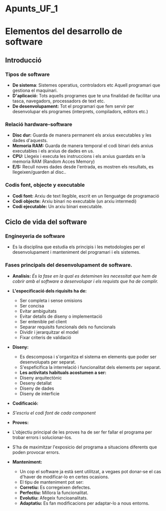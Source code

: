 # Apunts_UF_1
# Elementos del desarrollo de software
## Introducció
### Tipos de software
- **De sistema**: Sistemes operatius, controladors etc Aquell programari que gestiona el maquinari. 
- **D'aplicació:** Tots aquells programes que te una finalidad de facilitar una tasca, navegadors, processadors de text etc.
- **De desenvolupament:** Tot el programari que fem servir per desenvolupar els programes (interprets, compiladors, editors etc.)
### Relació hardware-software
- **Disc dur:** Guarda de manera permanent els arxius executables y les dades d'aquests. 
- **Memoria RAM:** Guarda de manera temporal el codi binari dels arxius executables i els arxius de dades en us. 
- **CPU:** Llegeix i executa les instruccions i els arxius guardats en la memoria RAM (Random Acces Memory)
- **E/S:** Recull noves dades desde l'entrada, es mostren els resultats, es llegeixen/guarden al disc..
### Codis font, objecte y executable
- **Codi font:** Arxiu de text llegible, escrit en un llenguatge de programació 
- **Codi objecte:** Arxiu binari no executable (un arxiu intermedi)
- **Codi ejecutable:** Un arxiu binari executable.

## Ciclo de vida del software
### Engineyeria de software
- Es la disciplina que estudia els principis i les metodologies per el desenvolupament i manteniment del programari i els sistemes.
### Fases principals del desenvolupament de software.
- **Analisis:**
 *És la fase en la qual es deteminen les necessitat que hem de cobrir amb el software a desenvolupar i els requists que ha de complir.*
- **L'especificació dels riquisits ha de:** 
  - Ser completa i sense omisions
  - Ser concisa
  - Evitar ambiguitats
  - Evitar  detalls de diseny o implementació
  - Ser entenible pel client
  - Separar requisits funcionals dels no funcionals
  - Dividir i jerarquitzar el model
  - Fixar criteris de validació
 

- **Diseny:**
  
  - Es descomposa i s'organitza el sistema en elements que poder ser desenvolupats per separat.
  - S'espeficifica la interrelació i funcionalitat dels elements per separat. 
  - **Les activitats habituals acostumen a ser:** 
   - Diseny arquitectònic
   - Deseny detallat
   - Diseny de dades
   - Diseny de interficie

- **Codificació:**
 - *S'escriu el codi font de cada component*
- **Proves:**
 - L'objectiu principal de les proves ha de ser fer fallar el programa per trobar errors i solucionar-los.
 - S'ha de maximitzar l'exposicio del programa a situacions diferents que poden provocar errors. 
- **Manteniment:**
  - Un cop el software ja està sent utilitzat, a vegaes pot donar-se el cas d'haver de modificar-lo en certes ocasions.
  - El tipu de manteniment pot ser:
  - **Corretiu:** Es corregeixen defectes.
  - **Perfectiu:** Millora la funcionalitat.
  - **Evolutiu:** Afegeix funcioanalitats.
  - **Adaptatiu:** Es fan modificacions per adaptar-lo a nous entorns. 
  
  





























